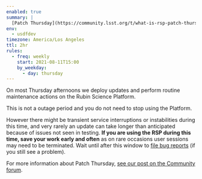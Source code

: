 ```yaml
---
enabled: true
summary: |
  [Patch Thursday](https://community.lsst.org/t/what-is-rsp-patch-thursday/5647) is **happening now,** 3pm–5pm Pacific / 22:00–00:00 UT.
env:
  - usdfdev
timezone: America/Los Angeles
ttl: 2hr
rules:
  - freq: weekly
    start: 2021-08-11T15:00
    by_weekday:
      - day: thursday
---
```


On most Thursday afternoons we deploy updates and perform routine maintenance actions on the Rubin Science Platform.

This is not a outage period and you do not need to stop using the Platform.

However there might be transient service interruptions or instabilities during this time, and very rarely an update can take longer than anticipated because of issues not seen in testing.
**If you are using the RSP during this time, save your work early and often** as on rare occasions user sessions may need to be terminated.
Wait until after this window to [file bug reports](https://data.lsst.cloud/support) (if you still see a problem).

For more information about Patch Thursday, [see our post on the Community forum](https://community.lsst.org/t/what-is-rsp-patch-thursday/5647).
